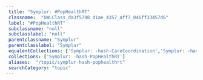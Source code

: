 ```yaml
--- 
 title: "Symplur: #PopHealthRT" 
 classname:  "OWLClass_da3f5798_d1ae_4357_aff7_046ff33457d6" 
 label: "#PopHealthRT" 
 subclassname: "null" 
 subclasslabel: "null" 
 parentclassname: "Symplur" 
 parentclasslabel: "Symplur" 
 equalentCollections: ['Symplur: -hash-CareCoordination','Symplur: -hash-PopulationHealth','Symplur: -hash-medicalwearables'] 
 collections: ['Symplur: -hash-PopHealthRT']
 aliases:  "/topic/symplur-hash-pophealthrt"  
 searchCategory: "topic" 
---
```

